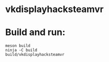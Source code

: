 # vkdisplayhacksteamvr

# Build and run:

```
meson build
ninja -C build
build/vkdisplayhacksteamvr
```
